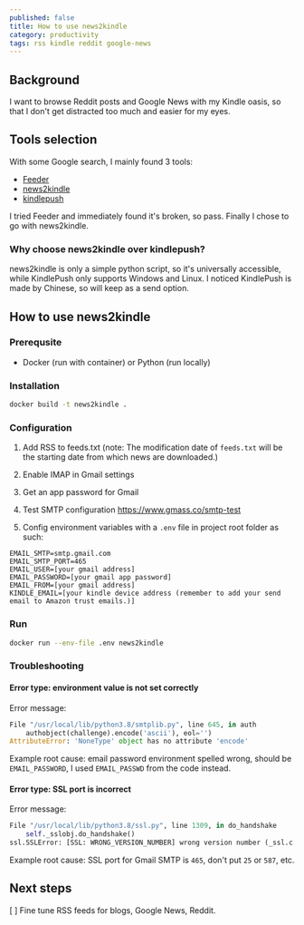 ```yaml
---
published: false
title: How to use news2kindle
category: productivity
tags: rss kindle reddit google-news
---
```

## Background

I want to browse Reddit posts and Google News with my Kindle oasis, so that I don't get distracted too much and easier for my eyes.



## Tools selection

With some Google search, I mainly found 3 tools:

- [Feeder](https://www.feeder.mobi/)
- [news2kindle](https://github.com/anteprandium/news2kindle)
- [kindlepush](https://github.com/zhengchun/kindlepush)

I tried Feeder and immediately found it's broken, so pass. Finally I chose to go with news2kindle.



### Why choose news2kindle over kindlepush?

news2kindle is only a simple python script, so it's universally accessible, while KindlePush only supports Windows and Linux. I noticed KindlePush is made by Chinese, so will keep as a send option.



## How to use news2kindle

### Prerequsite

- Docker (run with container) or Python (run locally)



### Installation

```sh
docker build -t news2kindle .
```



### Configuration

1. Add RSS to feeds.txt (note: The modification date of `feeds.txt` will be the starting date from which news are downloaded.)

2. Enable IMAP in Gmail settings

3. Get an app password for Gmail

4. Test SMTP configuration https://www.gmass.co/smtp-test

5. Config environment variables with a `.env` file in project root folder as such:


```
EMAIL_SMTP=smtp.gmail.com
EMAIL_SMTP_PORT=465
EMAIL_USER=[your gmail address]
EMAIL_PASSWORD=[your gmail app password]
EMAIL_FROM=[your gmail address]
KINDLE_EMAIL=[your kindle device address (remember to add your send email to Amazon trust emails.)]
```



### Run

```sh
docker run --env-file .env news2kindle
```



### Troubleshooting

#### Error type: environment value is not set correctly

Error message:

```python
File "/usr/local/lib/python3.8/smtplib.py", line 645, in auth
    authobject(challenge).encode('ascii'), eol='')
AttributeError: 'NoneType' object has no attribute 'encode'
```

Example root cause: email password environment spelled wrong, should be `EMAIL_PASSWORD`, I used `EMAIL_PASSWD` from the code instead.



#### Error type: SSL port is incorrect

Error message:

```python
File "/usr/local/lib/python3.8/ssl.py", line 1309, in do_handshake
    self._sslobj.do_handshake()
ssl.SSLError: [SSL: WRONG_VERSION_NUMBER] wrong version number (_ssl.c:1125)
```

Example root cause: SSL port for Gmail SMTP is `465`, don't put `25` or `587`, etc.



## Next steps

[ ] Fine tune RSS feeds for blogs, Google News, Reddit.




